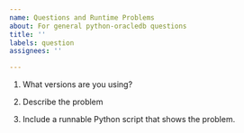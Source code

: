 ```yaml
---
name: Questions and Runtime Problems
about: For general python-oracledb questions
title: ''
labels: question
assignees: ''

---
```


<!--

Thank you for using python-oracledb.

Review the user manual: https://python-oracledb.readthedocs.io/en/latest/index.html

Please answer these questions so we can help you.

Use Markdown syntax, see https://docs.github.com/github/writing-on-github/getting-started-with-writing-and-formatting-on-github/basic-writing-and-formatting-syntax

GitHub issues that are not updated for a month may be automatically closed.  Feel free to update them at any time.

-->

1. What versions are you using?

<!--

Give your database version.

Also run Python and show the output of:

    import sys
    import platform

    print("platform.platform:", platform.platform())
    print("sys.maxsize > 2**32:", sys.maxsize > 2**32)
    print("platform.python_version:", platform.python_version())

And:

    import oracledb
    print("oracledb.__version__:", oracledb.__version__)

-->

2. Describe the problem

<!-- Cut and paste text showing the command you ran.  No screenshots. -->

3. Include a runnable Python script that shows the problem.

<!--

Include all SQL needed to create the database schema.

Use a gist for long code: see https://gist.github.com/

Format code by using three backticks on a line before and after code snippets, for example:

```
import python-oracledb
```

-->
